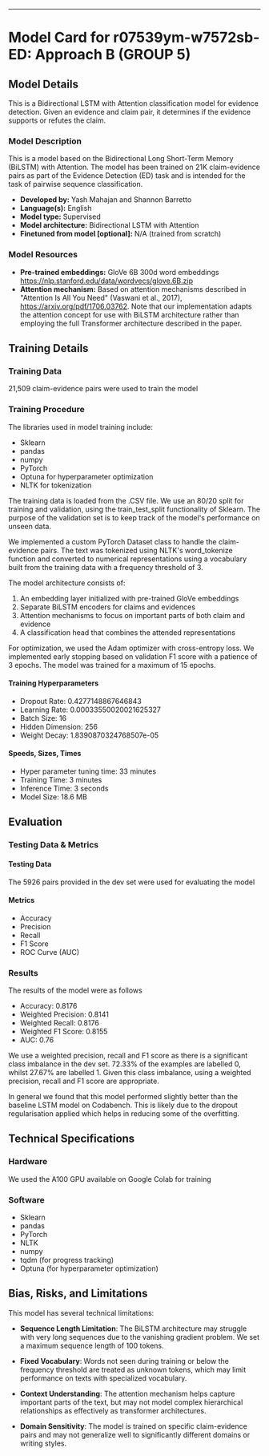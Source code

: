 
---

# Model Card for r07539ym-w7572sb-ED: Approach B (GROUP 5)

<!-- Provide a quick summary of what the model is/does. -->

## Model Details
This is a Bidirectional LSTM with Attention classification model for evidence detection. Given an evidence and claim pair, it determines if the evidence supports or refutes the claim.

### Model Description

This is a model based on the Bidirectional Long Short-Term Memory (BiLSTM) with Attention. The model has been trained on 21K claim-evidence pairs as part of the Evidence Detection (ED) task and is intended for the task of pairwise sequence classification.

<!-- Provide a longer summary of what this model is. -->

- **Developed by:** Yash Mahajan and Shannon Barretto 
- **Language(s):** English
- **Model type:** Supervised
- **Model architecture:** Bidirectional LSTM with Attention
- **Finetuned from model [optional]:** N/A (trained from scratch)

### Model Resources

<!-- Provide links where applicable. -->

- **Pre-trained embeddings:** GloVe 6B 300d word embeddings  https://nlp.stanford.edu/data/wordvecs/glove.6B.zip
- **Attention mechanism:** Based on attention mechanisms described in "Attention Is All You Need" (Vaswani et al., 2017), https://arxiv.org/pdf/1706.03762. Note that our implementation adapts the attention concept for use with BiLSTM architecture rather than employing the full Transformer architecture described in the paper.

## Training Details

### Training Data

21,509 claim-evidence pairs were used to train the model

### Training Procedure
The libraries used in model training include: 
- Sklearn 
- pandas
- numpy
- PyTorch
- Optuna for hyperparameter optimization
- NLTK for tokenization

The training data is loaded from the .CSV file. We use an 80/20 split for training and validation, using the train_test_split functionality of Sklearn.  The purpose of the validation set is to keep track of the model's performance on unseen data. 

We implemented a custom PyTorch Dataset class to handle the claim-evidence pairs. The text was tokenized using NLTK's word_tokenize function and converted to numerical representations using a vocabulary built from the training data with a frequency threshold of 3.

The model architecture consists of:
1. An embedding layer initialized with pre-trained GloVe embeddings
2. Separate BiLSTM encoders for claims and evidences
3. Attention mechanisms to focus on important parts of both claim and evidence
4. A classification head that combines the attended representations

For optimization, we used the Adam optimizer with cross-entropy loss. We implemented early stopping based on validation F1 score with a patience of 3 epochs. The model was trained for a maximum of 15 epochs.


#### Training Hyperparameters

- Dropout Rate: 0.4277148867646843
- Learning Rate: 0.00033550020021625327
- Batch Size: 16
- Hidden Dimension: 256
- Weight Decay: 1.8390870324768507e-05

#### Speeds, Sizes, Times

- Hyper parameter tuning time: 33 minutes
- Training Time: 3 minutes
- Inference Time: 3 seconds
- Model Size: 18.6 MB

## Evaluation

<!-- This section describes the evaluation protocols and provides the results. -->

### Testing Data & Metrics

#### Testing Data

The 5926 pairs provided in the dev set were used for evaluating the model 

#### Metrics
  - Accuracy
  - Precision
  - Recall
  - F1 Score
  - ROC Curve (AUC)

### Results
The results of the model were as follows
- Accuracy: 0.8176
- Weighted Precision: 0.8141
- Weighted Recall: 0.8176
- Weighted F1 Score: 0.8155
- AUC: 0.76

We use a weighted precision, recall and F1 score as there is a significant class imbalance in the dev set. 72.33% of the examples are labelled 0, whilst 27.67% are labelled 1. Given this class imbalance, using a weighted precision, recall and F1 score are appropriate.

In general we found that this model performed slightly better than the baseline LSTM model on Codabench. This is likely due to the dropout regularisation applied which helps in reducing some of the overfitting.


## Technical Specifications

### Hardware
We used the A100 GPU available on Google Colab for training

### Software

- Sklearn 
- pandas
- PyTorch
- NLTK
- numpy
- tqdm (for progress tracking)
- Optuna (for hyperparameter optimization)



## Bias, Risks, and Limitations

<!-- This section is meant to convey both technical and sociotechnical limitations. -->
This model has several technical limitations:

- **Sequence Length Limitation**: The BiLSTM architecture may struggle with very long sequences due to the vanishing gradient problem. We set a maximum sequence length of 100 tokens.

- **Fixed Vocabulary**: Words not seen during training or below the frequency threshold are treated as unknown tokens, which may limit performance on texts with specialized vocabulary.

- **Context Understanding**: The attention mechanism helps capture important parts of the text, but may not model complex hierarchical relationships as effectively as transformer architectures.

- **Domain Sensitivity**: The model is trained on specific claim-evidence pairs and may not generalize well to significantly different domains or writing styles.
